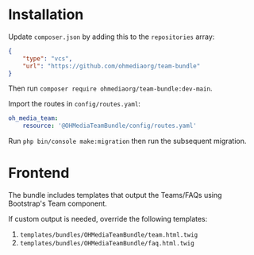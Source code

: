 # Installation

Update `composer.json` by adding this to the `repositories` array:

```json
{
    "type": "vcs",
    "url": "https://github.com/ohmediaorg/team-bundle"
}
```

Then run `composer require ohmediaorg/team-bundle:dev-main`.

Import the routes in `config/routes.yaml`:

```yaml
oh_media_team:
    resource: '@OHMediaTeamBundle/config/routes.yaml'
```

Run `php bin/console make:migration` then run the subsequent migration.

# Frontend

The bundle includes templates that output the Teams/FAQs using Bootstrap's
Team component.

If custom output is needed, override the following templates:

1. `templates/bundles/OHMediaTeamBundle/team.html.twig`
1. `templates/bundles/OHMediaTeamBundle/faq.html.twig`
